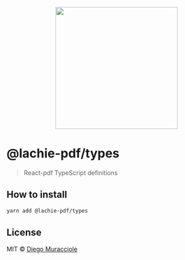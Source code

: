 <p align="center">
  <img src="https://user-images.githubusercontent.com/5600341/27505816-c8bc37aa-587f-11e7-9a86-08a2d081a8b9.png" height="280px">
</p>

# @lachie-pdf/types

> React-pdf TypeScript definitions

## How to install

```sh
yarn add @lachie-pdf/types
```

## License

MIT © [Diego Muracciole](http://github.com/diegomura)
